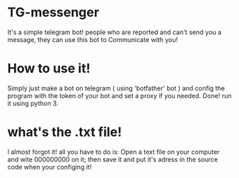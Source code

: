 # TG-messenger
It's a simple telegram bot! people who are reported and can't send you a message, they can use this bot to Communicate with you!
# How to use it!
Simply just make a bot on telegram ( using 'botfather' bot ) and config the program with the token of your bot and set a proxy if you needed. Done! run it using python 3.
# what's the .txt file!
I almost forgot it! all you have to do is: Open a text file on your computer and wite 000000000 on it; then save it and put it's adress in the source code when your configing it!
